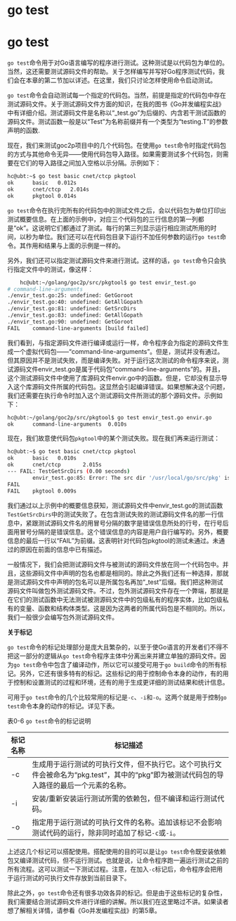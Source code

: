 # go test

# go test



`go test`命令用于对Go语言编写的程序进行测试。这种测试是以代码包为单位的。当然，这还需要测试源码文件的帮助。关于怎样编写并写好Go程序测试代码，我们会在本章的第二节加以详述。在这里，我们只讨论怎样使用命令启动测试。

`go test`命令会自动测试每一个指定的代码包。当然，前提是指定的代码包中存在测试源码文件。关于测试源码文件方面的知识，在我的图书《Go并发编程实战》中有详细介绍。测试源码文件是名称以“_test.go”为后缀的、内含若干测试函数的源码文件。测试函数一般是以“Test”为名称前缀并有一个类型为“testing.T”的参数声明的函数.

现在，我们来测试goc2p项目中的几个代码包。在使用```go test```命令时指定代码包的方式与其他命令无异——使用代码包导入路径。如果需要测试多个代码包，则需要在它们的导入路径之间加入空格以示分隔。示例如下：

```bash
hc@ubt:~$ go test basic cnet/ctcp pkgtool
ok      basic   0.012s
ok      cnet/ctcp   2.014s
ok      pkgtool 0.014s
```

`go test`命令在执行完所有的代码包中的测试文件之后，会以代码包为单位打印出测试概要信息。在上面的示例中，对应三个代码包的三行信息的第一列都是“ok”。这说明它们都通过了测试。每行的第三列显示运行相应测试所用的时间，以秒为单位。我们还可以在代码包目录下运行不加任何参数的运行`go test`命令。其作用和结果与上面的示例是一样的。

另外，我们还可以指定测试源码文件来进行测试。这样的话，`go test`命令只会执行指定文件中的测试，像这样：

```bash
    hc@ubt:~/golang/goc2p/src/pkgtool$ go test envir_test.go
# command-line-arguments
./envir_test.go:25: undefined: GetGoroot
./envir_test.go:40: undefined: GetAllGopath
./envir_test.go:81: undefined: GetSrcDirs
./envir_test.go:83: undefined: GetAllGopath
./envir_test.go:90: undefined: GetGoroot
FAIL    command-line-arguments [build failed]
```

我们看到，与指定源码文件进行编译或运行一样，命令程序会为指定的源码文件生成一个虚拟代码包——“command-line-arguments”。但是，测试并没有通过。但其原因并不是测试失败，而是编译失败。对于运行这次测试的命令程序来说，测试源码文件envir_test.go是属于代码包“command-line-arguments”的。并且，这个测试源码文件中使用了库源码文件envir.go中的函数。但是，它却没有显示导入这个库源码文件所属的代码包。这显然会引起编译错误。如果想解决这个问题，我们还需要在执行命令时加入这个测试源码文件所测试的那个源码文件。示例如下：

```bash
hc@ubt:~/golang/goc2p/src/pkgtool$ go test envir_test.go envir.go
ok      command-line-arguments  0.010s
```
    
现在，我们故意使代码包`pkgtool`中的某个测试失败。现在我们再来运行测试：

```bash
hc@ubt:~$ go test basic cnet/ctcp pkgtool
ok      basic   0.010s
ok      cnet/ctcp       2.015s
--- FAIL: TestGetSrcDirs (0.00 seconds)
        envir_test.go:85: Error: The src dir '/usr/local/go/src/pkg' is incorrect.
FAIL
FAIL    pkgtool 0.009s
```

我们通过以上示例中的概要信息获知，测试源码文件中envir_test.go的测试函数`TestGetSrcDirs`中的测试失败了。在包含测试失败的测试源码文件名的那一行信息中，紧跟测试源码文件名的用冒号分隔的数字是错误信息所处的行号，在行号后面用冒号分隔的是错误信息。这个错误信息的内容是用户自行编写的。另外，概要信息的最后一行以“FAIL”为前缀。这表明针对代码包pkgtool的测试未通过。未通过的原因在前面的信息中已有描述。

一般情况下，我们会把测试源码文件与被测试的源码文件放在同一个代码包中。并且，这些源码文件中声明的包名也都是相同的。除此之外我们还有一种选择，那就是测试源码文件中声明的包名可以是所属包名再加“_test”后缀。我们把这种测试源码文件叫做包外测试源码文件。不过，包外测试源码文件存在一个弊端，那就是在它们的测试函数中无法测试被测源码文件中的包级私有的程序实体，比如包级私有的变量、函数和结构体类型。这是因为这两者的所属代码包是不相同的。所以，我们一般很少会编写包外测试源码文件。

**关于标记**

`go test`命令的标记处理部分是庞大且繁杂的，以至于使Go语言的开发者们不得不把这一部分的逻辑从`go test`命令程序主体中分离出来并建立单独的源码文件。因为`go test`命令中包含了编译动作，所以它可以接受可用于`go build`命令的所有标记。另外，它还有很多特有的标记。这些标记的用于控制命令本身的动作，有的用于控制和设置测试的过程和环境，还有的用于生成更详细的测试结果和统计信息。

可用于`go test`命令的几个比较常用的标记是`-c`、`-i`和`-o`。这两个就是用于控制`go test`命令本身的动作的标记。详见下表。

表0-6 ```go test```命令的标记说明

标记名称      | 标记描述
------------ | -------------
-c           | 生成用于运行测试的可执行文件，但不执行它。这个可执行文件会被命名为“pkg.test”，其中的“pkg”即为被测试代码包的导入路径的最后一个元素的名称。
-i           |  安装/重新安装运行测试所需的依赖包，但不编译和运行测试代码。
-o           | 指定用于运行测试的可执行文件的名称。追加该标记不会影响测试代码的运行，除非同时追加了标记`-c`或`-i`。

上述这几个标记可以搭配使用。搭配使用的目的可以是让`go test`命令既安装依赖包又编译测试代码，但不运行测试。也就是说，让命令程序跑一遍运行测试之前的所有流程。这可以测试一下测试过程。注意，在加入`-c`标记后，命令程序会把用于运行测试的可执行文件存放到当前目录下。

除此之外，`go test`命令还有很多功效各异的标记。但是由于这些标记的复杂性，我们需要结合测试源码文件进行详细的讲解。所以我们在这里略过不讲。如果读者想了解相关详情，请参看《Go并发编程实战》的第5章。